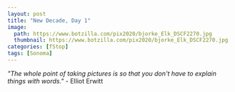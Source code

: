 ```yaml
---
layout: post
title: "New Decade, Day 1"
image:
  path: https://www.botzilla.com/pix2020/bjorke_Elk_DSCF2270.jpg
  thumbnail: https://www.botzilla.com/pix2020/bjorke_Elk_DSCF2270.jpg
categories: [fStop]
tags: [Sonoma]
---
```


<i>"The whole point of taking pictures is so that you don't have to explain things with words."</i> - Elliot Erwitt

